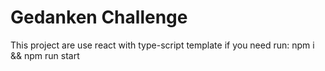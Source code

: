 # Gedanken Challenge

This project are use react with type-script template
if you need run: npm i && npm run start
